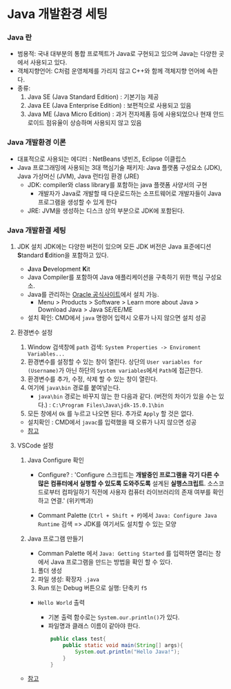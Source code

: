 # Java 개발환경 세팅

### Java 란
* 범용적: 국내 대부분의 통합 프로젝트가 Java로 구현되고 있으며 Java는 다양한 곳에서 사용되고 있다.
* 객체지향언어: C처럼 운영체제를 가리지 않고 C++와 함께 객체지향 언어에 속한다.
* 종류:
    1. Java SE (Java Standard Edition) : 기본기능 제공
    2. Java EE (Java Enterprise Edition) : 보편적으로 사용되고 있음
    3. Java ME (Java Micro Edition) : 과거 전자제품 등에 사용되었으나 현재 안드로이드 점유율이 상승하며 사용되지 않고 있음

### Java 개발환경 이론
* 대표적으로 사용되는 에디터 : NetBeans 넷빈즈, Eclipse 이클립스
* Java 프로그래밍에 사용되는 3대 핵심기술 패키지: Java 플랫폼 구성요소 (JDK), Java 가상머신 (JVM), Java 런타임 환경 (JRE)
    * JDK: compiler와 class library를 포함하는 java 플랫폼 사양서의 구현
        * 개발자가 Java로 개발할 때 다운로드하는 소프트웨어로 개발자들이 Java 프로그램을 생성할 수 있게 한다
    * JRE: JVM을 생성하는 디스크 상의 부분으로 JDK에 포함된다.

### Java 개발환결 세팅
1. JDK 설치
JDK에는 다양한 버전이 있으며 모든 JDK 버전은 Java 표준에디션 **S**tandard **E**dition을 포함하고 있다.

    * **J**ava **D**evelopment **K**it
    * Java Compiler를 포함하여 Java 애플리케이션을 구축하기 위한 핵심 구성요소.
    * Java를 관리하는 [Oracle 공식사이트](https://www.oracle.com/index.html)에서 설치 가능.
        * Menu > Products > Software > Learn more about Java > Download Java > Java SE/EE/ME


    - 설치 확인: CMD에서 `java` 명령어 입력시 오류가 나지 않으면 설치 성공

2. 환경변수 설정
    1. Window 검색창에 `path` 검색: `System Properties -> Enviroment Variables...`
    2. 환경변수를 설정할 수 있는 창이 열린다. 상단의 `User variables for (Username)`가 아닌 하단의 `System variables`에서 `Path`에 접근한다.
    3. 환경변수를 추가, 수정, 삭제 할 수 있는 창이 열린다.
    4. 여기에 `java\bin` 경로를 붙여넣는다.
        * `java\bin` 경로는 바꾸지 않는 한 다음과 같다. (버전의 차이가 있을 수는 있다.) : `C:\Program Files\Java\jdk-15.0.1\bin`
    5. 모든 창에서 `Ok` 를 누르고 나오면 된다. 추가로 `Apply` 할 것은 없다.

    - 설치확인 : CMD에서 `javac`를 입력했을 때 오류가 나지 않으면 성공
    - [참고](https://livefordev.tistory.com/1)


3. VSCode 설정

    1. Java Configure 확인
        * Configure? : 'Configure 스크립트는 **개발중인 프로그램을 각기 다른 수많은 컴퓨터에서 실행할 수 있도록 도와주도록** 설계된 **실행스크립트**. 소스코드로부터 컴파일하기 직전에 사용자 컴퓨터 라이브러리의 존재 여부를 확인하고 연결.' (위키백과)
        
        * Commant Palette (`Ctrl + Shift + P`)에서 `Java: Configure Java Runtime` 검색
            => JDK를 여기서도 설치할 수 있는 모양
    
    2. Java 프로그램 만들기
        * Comman Palette 에서 `Java: Getting Started` 를 입력하면 열리는 창에서 Java 프로그램을 만드는 방법을 확인 할 수 있다.
    
        1) 폴더 생성
        2) 파일 생성: 확장자 `.java`
        3) Run 또는 Debug 버튼으로 실행: 단축키 `f5`

        * `Hello World` 출력
            * 기본 출력 함수로는 `System.our.println()`가 있다.
            * 파일명과 클래스 이름이 같아야 한다.

            ```java
                public class test{
                    public static void main(String[] args){
                        System.out.println("Hello Java!");
                    }
                }
            ```

    - [참고](https://allonsyit.tistory.com/10)